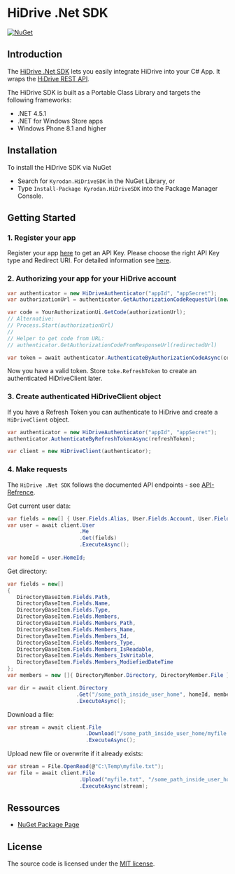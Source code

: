 # HiDrive .Net SDK
[![NuGet](https://img.shields.io/nuget/v/Kyrodan.HiDriveSDK.svg?maxAge=2592000)](https://www.nuget.org/packages/Kyrodan.HiDriveSDK/)

## Introduction

The [HiDrive .Net SDK](https://github.com/Kyrodan/hidrive-dotnet-sdk) lets you easily integrate HiDrive into your C# App.
It wraps the [HiDrive REST API](https://dev.strato.com/hidrive/).

The HiDrive SDK is built as a Portable Class Library and targets the following frameworks: 

* .NET 4.5.1 
* .NET for Windows Store apps 
* Windows Phone 8.1 and higher
 

## Installation

To install the HiDrive SDK via NuGet

* Search for `Kyrodan.HiDriveSDK` in the NuGet Library, or
* Type `Install-Package Kyrodan.HiDriveSDK` into the Package Manager Console.


## Getting Started

### 1. Register your app

Register your app [here](https://dev.strato.com/hidrive/get_key) to get an API Key. 
Please choose the right API Key type and Redirect URI. For detailed information see [here](https://dev.strato.com/hidrive/content.php?r=150--OAuth2-Authentication).

### 2. Authorizing your app for your HiDrive account
```csharp
var authenticator = new HiDriveAuthenticator("appId", "appSecret");
var authorizationUrl = authenticator.GetAuthorizationCodeRequestUrl(new AuthorizationScope(AuthorizationRole.User, AuthorizationPermission.ReadWrite));

var code = YourAuthorizationUi.GetCode(authorizationUrl);
// Alternative:
// Process.Start(authorizationUrl)
//
// Helper to get code from URL:
// authenticator.GetAuthorizationCodeFromResponseUrl(redirectedUrl)

var token = await authenticator.AuthenticateByAuthorizationCodeAsync(code);
```
Now you have a valid token. 
Store `toke.RefreshToken` to create an authenticated HiDriveClient later.

### 3. Create authenticated HiDriveClient object

If you have a Refresh Token you can authenticate to HiDrive and create a `HiDriveClient` object.

```csharp
var authenticator = new HiDriveAuthenticator("appId", "appSecret");
authenticator.AuthenticateByRefreshTokenAsync(refreshToken);

var client = new HiDriveClient(authenticator);
```

### 4. Make requests

The `HiDrive .Net SDK` follows the documented API endpoints - see [API-Refrence](https://dev.strato.com/hidrive/content.php?r=115-reference).

Get current user data:
```csharp
var fields = new[] { User.Fields.Alias, User.Fields.Account, User.Fields.HomeId, User.Fields.Home };
var user = await client.User
                       .Me
                       .Get(fields)
                       .ExecuteAsync();
                       
var homeId = user.HomeId;
```

Get directory:
```csharp
var fields = new[] 
{ 
   DirectoryBaseItem.Fields.Path, 
   DirectoryBaseItem.Fields.Name, 
   DirectoryBaseItem.Fields.Type, 
   DirectoryBaseItem.Fields.Members, 
   DirectoryBaseItem.Fields.Members_Path, 
   DirectoryBaseItem.Fields.Members_Name, 
   DirectoryBaseItem.Fields.Members_Id, 
   DirectoryBaseItem.Fields.Members_Type, 
   DirectoryBaseItem.Fields.Members_IsReadable, 
   DirectoryBaseItem.Fields.Members_IsWritable, 
   DirectoryBaseItem.Fields.Members_ModiefiedDateTime 
};
var members = new []{ DirectoryMember.Directory, DirectoryMember.File };

var dir = await client.Directory
                      .Get("/some_path_inside_user_home", homeId, members, fields)
                      .ExecuteAsync();
```

Download a file:
```csharp
var stream = await client.File
                         .Download("/some_path_inside_user_home/myfile.txt", homeId)
                         .ExecuteAsync();
```

Upload new file or overwrite if it already exists:
```csharp
var stream = File.OpenRead(@"C:\Temp\myfile.txt");
var file = await client.File
                       .Upload("myfile.txt", "/some_path_inside_user_home", homeId)
                       .ExecuteAsync(stream);
```

## Ressources
* [NuGet Package Page](https://www.nuget.org/packages/Kyrodan.HiDriveSDK/)

## License

The source code is licensed under the [MIT license](https://github.com/Kyrodan/hidrive-dotnet-sdk/blob/master/LICENSE).


